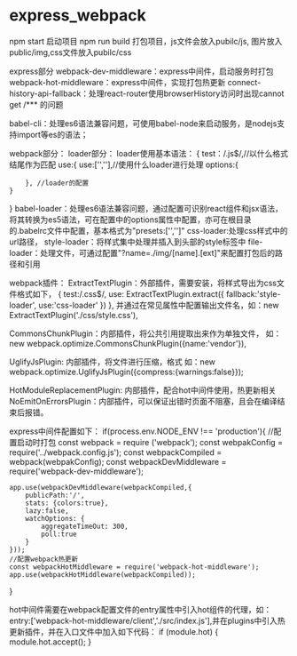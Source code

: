 # express_webpack
npm start 启动项目
npm run build 打包项目，js文件会放入pubilc/js, 图片放入public/img,css文件放入pubilc/css

express部分
webpack-dev-middleware：express中间件，启动服务时打包
webpack-hot-middleware：express中间件，实现打包热更新
connect-history-api-fallback：处理react-router使用browserHistory访问时出现cannot get /*** 的问题

babel-cli：处理es6语法兼容问题，可使用babel-node来启动服务，是nodejs支持import等es的语法；



webpack部分：
loader部分：
loader使用基本语法：
{
    test：/\.js$/,//以什么格式结尾作为匹配
    use:{
        use:['',''],//使用什么loader进行处理
        options:{

        }, //loader的配置
    }
}
babel-loader：处理es6语法兼容问题，通过配置可识别react组件和jsx语法，将其转换为es5语法，可在配置中的options属性中配置，亦可在根目录的.babelrc文件中配置，基本格式为"presets:['','']"
css-loader:处理css样式中的url路径，
style-loader：将样式集中处理并插入到头部的style标签中
file-loader：处理文件，可通过配置"?name=./img/[name].[ext]"来配置打包后的路径和引用


webpack插件：
ExtractTextPlugin：外部插件，需要安装，将样式导出为css文件格式如下，
{
    test:/\.css$/,
    use: ExtractTextPlugin.extract({
        fallback:'style-loader',
        use:'css-loader'
    })
},
并通过在常见属性中配置输出文件名，如：new ExtractTextPlugin('./css/style.css'),

CommonsChunkPlugin：内部插件，将公共引用提取出来作为单独文件，
如：new webpack.optimize.CommonsChunkPlugin({name:'vendor'}),

UglifyJsPlugin: 内部插件，将文件进行压缩，格式
如：new webpack.optimize.UglifyJsPlugin({compress:{warnings:false}});

HotModuleReplacementPlugin: 内部插件，配合hot中间件使用，热更新相关
NoEmitOnErrorsPlugin：内部插件，可以保证出错时页面不阻塞，且会在编译结束后报错。

express中间件配置如下：
if(process.env.NODE_ENV !== 'production'){
    //配置启动时打包
    const webpack = require ('webpack');
    const webpakConfig = require('../webpack.config.js');
    const webpackCompiled = webpack(webpakConfig);
    const webpackDevMiddleware = require('webpack-dev-middleware');

    app.use(webpackDevMiddleware(webpackCompiled,{
        publicPath:'/',
        stats: {colors:true},
        lazy:false,
        watchOptions: {
            aggregateTimeOut: 300,
            poll:true
        }
    }));
    //配置webpack热更新
    const webpackHotMiddleware = require('webpack-hot-middleware');
    app.use(webpackHotMiddleware(webpackCompiled));
}

hot中间件需要在webpack配置文件的entry属性中引入hot组件的代理，如：
entry:['webpack-hot-middleware/client','./src/index.js'],并在plugins中引入热更新插件，并在入口文件中加入如下代码：
if (module.hot) {  
    module.hot.accept();
}
